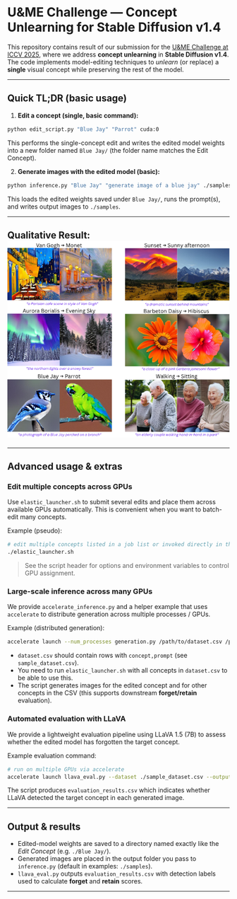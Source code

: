 # U&ME Challenge — Concept Unlearning for Stable Diffusion v1.4

This repository contains result of our submission for the [U&ME Challenge at ICCV 2025](https://sites.google.com/view/u-and-me-workshop/), where we address **concept unlearning** in **Stable Diffusion v1.4**. The code implements model-editing techniques to *unlearn* (or replace) a **single** visual concept while preserving the rest of the model.

---

## Quick TL;DR (basic usage)

1. **Edit a concept (single, basic command):**

```bash
python edit_script.py "Blue Jay" "Parrot" cuda:0
```

This performs the single-concept edit and writes the edited model weights into a new folder named `Blue Jay/` (the folder name matches the Edit Concept).

2. **Generate images with the edited model (basic):**

```bash
python inference.py "Blue Jay" "generate image of a blue jay" ./samples --num_images 10 --batch_size 4
```

This loads the edited weights saved under `Blue Jay/`, runs the prompt(s), and writes output images to `./samples`.

---

## Qualitative Result: ![Concept Unlearning Examples](assets/results.png)

---

## Advanced usage & extras

### Edit multiple concepts across GPUs

Use `elastic_launcher.sh` to submit several edits and place them across available GPUs automatically. This is convenient when you want to batch-edit many concepts.

Example (pseudo):

```bash
# edit multiple concepts listed in a job list or invoked directly in the script
./elastic_launcher.sh
```

> See the script header for options and environment variables to control GPU assignment.

### Large-scale inference across many GPUs

We provide `accelerate_inference.py` and a helper example that uses `accelerate` to distribute generation across multiple processes / GPUs.

Example (distributed generation):

```bash
accelerate launch --num_processes generation.py /path/to/dataset.csv /path/to/output --imgs 10 --batch_size 10
```

* `dataset.csv` should contain rows with `concept,prompt` (see `sample_dataset.csv`).
* You need to run `elastic_launcher.sh` with all concepts in `dataset.csv` to be able to use this.
* The script generates images for the edited concept and for other concepts in the CSV (this supports downstream **forget/retain** evaluation).

### Automated evaluation with LLaVA

We provide a lightweight evaluation pipeline using LLaVA 1.5 (7B) to assess whether the edited model has forgotten the target concept.

Example evaluation command:

```bash
# run on multiple GPUs via accelerate
accelerate launch llava_eval.py --dataset ./sample_dataset.csv --output_dir ./clip_edit
```

The script produces `evaluation_results.csv` which indicates whether LLaVA detected the target concept in each generated image.

---

## Output & results

* Edited-model weights are saved to a directory named exactly like the *Edit Concept* (e.g. `./Blue Jay/`).
* Generated images are placed in the output folder you pass to `inference.py` (default in examples: `./samples`).
* `llava_eval.py` outputs `evaluation_results.csv` with detection labels used to calculate **forget** and **retain** scores.
---
